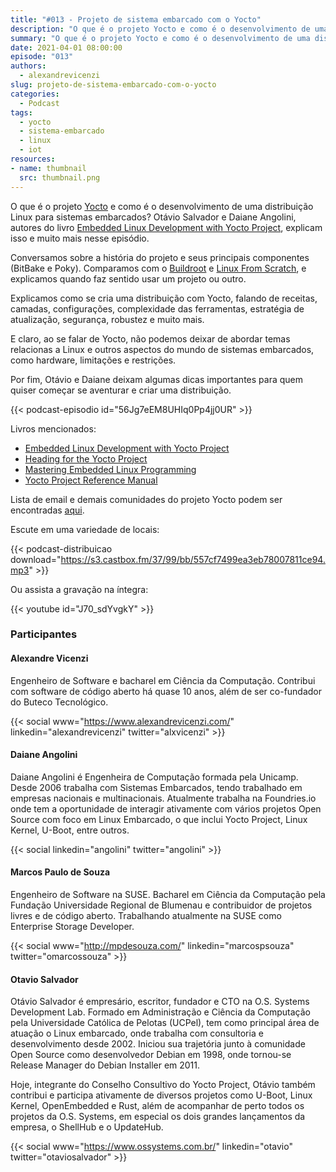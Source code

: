 ```yaml
---
title: "#013 - Projeto de sistema embarcado com o Yocto"
description: "O que é o projeto Yocto e como é o desenvolvimento de uma distribuição Linux para sistemas embarcados? Otávio Salvador e Daiane Angolini, autores do livro Embedded Linux Development with Yocto Project, explicam isso e muito mais nesse episódio."
summary: "O que é o projeto Yocto e como é o desenvolvimento de uma distribuição Linux para sistemas embarcados? Otávio Salvador e Daiane Angolini, autores do livro Embedded Linux Development with Yocto Project, explicam isso e muito mais nesse episódio."
date: 2021-04-01 08:00:00
episode: "013"
authors:
  - alexandrevicenzi
slug: projeto-de-sistema-embarcado-com-o-yocto
categories:
  - Podcast
tags:
  - yocto
  - sistema-embarcado
  - linux
  - iot
resources:
- name: thumbnail
  src: thumbnail.png
---
```


O que é o projeto [Yocto][yocto] e como é o desenvolvimento de uma distribuição Linux para sistemas embarcados? Otávio Salvador e Daiane Angolini, autores do livro [Embedded Linux Development with Yocto Project][livro-otavio-daiane], explicam isso e muito mais nesse episódio.


Conversamos sobre a história do projeto e seus principais componentes (BitBake e Poky). Comparamos com o [Buildroot][buildroot] e [Linux From Scratch][lfs], e explicamos quando faz sentido usar um projeto ou outro.

Explicamos como se cria uma distribuição com Yocto, falando de receitas, camadas, configurações, complexidade das ferramentas, estratégia de atualização, segurança, robustez e muito mais.

E claro, ao se falar de Yocto, não podemos deixar de abordar temas relacionas a Linux e outros aspectos do mundo de sistemas embarcados, como hardware, limitações e restrições.

Por fim, Otávio e Daiane deixam algumas dicas importantes para quem quiser começar se aventurar e criar uma distribuição.

{{< podcast-episodio id="56Jg7eEM8UHIq0Pp4jj0UR" >}}

Livros mencionados:

* [Embedded Linux Development with Yocto Project][livro-otavio-daiane]
* [Heading for the Yocto Project][heading-for-the-yocto-project]
* [Mastering Embedded Linux Programming][mastering-embedded-linux-programming]
* [Yocto Project Reference Manual][yocto-manual]

Lista de email e demais comunidades do projeto Yocto podem ser encontradas [aqui][yocto-comunidade].

Escute em uma variedade de locais:

{{< podcast-distribuicao download="https://s3.castbox.fm/37/99/bb/557cf7499ea3eb78007811ce94.mp3" >}}

Ou assista a gravação na íntegra:

{{< youtube id="J70_sdYvgkY" >}}

### Participantes

#### Alexandre Vicenzi

Engenheiro de Software e bacharel em Ciência da Computação. Contribui com software de código aberto há quase 10 anos, além de ser co-fundador do Buteco Tecnológico.

{{< social www="https://www.alexandrevicenzi.com/" linkedin="alexandrevicenzi" twitter="alxvicenzi" >}}

#### Daiane Angolini

Daiane Angolini é Engenheira de Computação formada pela Unicamp. Desde 2006 trabalha com Sistemas Embarcados, tendo trabalhado em empresas nacionais e multinacionais. Atualmente trabalha na Foundries.io onde tem a oportunidade de interagir ativamente com vários projetos Open Source com foco em Linux Embarcado, o que inclui Yocto Project, Linux Kernel, U-Boot, entre outros.

{{< social linkedin="angolini" twitter="angolini" >}}

#### Marcos Paulo de Souza

Engenheiro de Software na SUSE. Bacharel em Ciência da Computação pela Fundação Universidade Regional de Blumenau e contribuidor de projetos livres e de código aberto. Trabalhando atualmente na SUSE como Enterprise Storage Developer.

{{< social www="http://mpdesouza.com/" linkedin="marcospsouza" twitter="omarcossouza" >}}

#### Otavio Salvador

Otávio Salvador é empresário, escritor, fundador e CTO na O.S. Systems Development Lab. Formado em Administração e Ciência da Computação pela Universidade Católica de Pelotas (UCPel), tem como principal área de atuação o Linux embarcado, onde trabalha com consultoria e desenvolvimento desde 2002. Iniciou sua trajetória junto à comunidade Open Source como desenvolvedor Debian em 1998, onde tornou-se Release Manager do Debian Installer em 2011. 

Hoje, integrante do Conselho Consultivo do Yocto Project, Otávio também contribui e participa ativamente de diversos projetos como U-Boot, Linux Kernel, OpenEmbedded e Rust, além de acompanhar de perto todos os projetos da O.S. Systems, em especial os dois grandes lançamentos da empresa, o ShellHub e o UpdateHub.

{{< social www="https://www.ossystems.com.br/" linkedin="otavio" twitter="otaviosalvador" >}}

[livro-otavio-daiane]: https://www.amazon.com.br/gp/product/B00LO2GFM0/ref=dbs_a_def_rwt_hsch_vapi_tkin_p1_i0
[heading-for-the-yocto-project]: https://github.com/CollaborativeWritersHub/heading-for-the-yocto-project
[mastering-embedded-linux-programming]: https://www.amazon.com.br/Mastering-Embedded-Linux-Programming-English-ebook/dp/B00YSILBYO/ref=tmm_kin_swatch_0?_encoding=UTF8&qid=&sr=
[yocto]: https://www.yoctoproject.org/
[yocto-manual]: https://docs.yoctoproject.org/ref-manual/index.html#yocto-project-reference-manual
[yocto-comunidade]: https://www.yoctoproject.org/community/
[buildroot]: https://buildroot.org/
[lfs]: http://www.linuxfromscratch.org/
